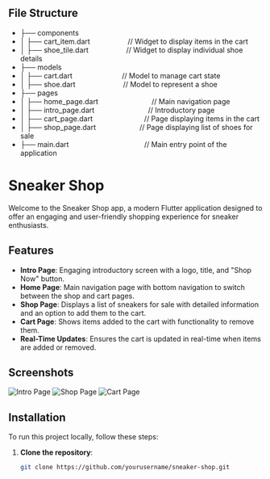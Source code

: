 ## File Structure
- ├── components
- │   ├── cart_item.dart&nbsp;&nbsp;&nbsp;&nbsp;&nbsp;&nbsp;&nbsp;&nbsp;&nbsp;&nbsp;&nbsp;&nbsp;&nbsp;&nbsp;&nbsp;&nbsp;&nbsp;&nbsp;&nbsp;// Widget to display items in the cart
- │   ├── shoe_tile.dart&nbsp;&nbsp;&nbsp;&nbsp;&nbsp;&nbsp;&nbsp;&nbsp;&nbsp;&nbsp;&nbsp;&nbsp;&nbsp;&nbsp;&nbsp;&nbsp;&nbsp;&nbsp;&nbsp;// Widget to display individual shoe details
- ├── models
- │   ├── cart.dart&nbsp;&nbsp;&nbsp;&nbsp;&nbsp;&nbsp;&nbsp;&nbsp;&nbsp;&nbsp;&nbsp;&nbsp;&nbsp;&nbsp;&nbsp;&nbsp;&nbsp;&nbsp;&nbsp;&nbsp;&nbsp;&nbsp;&nbsp;&nbsp;&nbsp;// Model to manage cart state
- │   ├── shoe.dart&nbsp;&nbsp;&nbsp;&nbsp;&nbsp;&nbsp;&nbsp;&nbsp;&nbsp;&nbsp;&nbsp;&nbsp;&nbsp;&nbsp;&nbsp;&nbsp;&nbsp;&nbsp;&nbsp;&nbsp;&nbsp;&nbsp;&nbsp;&nbsp;// Model to represent a shoe
- ├── pages
- │   ├── home_page.dart&nbsp;&nbsp;&nbsp;&nbsp;&nbsp;&nbsp;&nbsp;&nbsp;&nbsp;&nbsp;&nbsp;&nbsp;&nbsp;&nbsp;&nbsp;&nbsp;&nbsp;&nbsp;&nbsp;&nbsp;&nbsp;&nbsp;&nbsp;&nbsp;&nbsp;&nbsp;&nbsp;// Main navigation page
- │   ├── intro_page.dart&nbsp;&nbsp;&nbsp;&nbsp;&nbsp;&nbsp;&nbsp;&nbsp;&nbsp;&nbsp;&nbsp;&nbsp;&nbsp;&nbsp;&nbsp;&nbsp;&nbsp;&nbsp;&nbsp;&nbsp;&nbsp;&nbsp;&nbsp;&nbsp;&nbsp;&nbsp;&nbsp;// Introductory page
- │   ├── cart_page.dart&nbsp;&nbsp;&nbsp;&nbsp;&nbsp;&nbsp;&nbsp;&nbsp;&nbsp;&nbsp;&nbsp;&nbsp;&nbsp;&nbsp;&nbsp;&nbsp;&nbsp;&nbsp;&nbsp;&nbsp;&nbsp;&nbsp;&nbsp;&nbsp;&nbsp;&nbsp;// Page displaying items in the cart
- │   ├── shop_page.dart&nbsp;&nbsp;&nbsp;&nbsp;&nbsp;&nbsp;&nbsp;&nbsp;&nbsp;&nbsp;&nbsp;&nbsp;&nbsp;&nbsp;&nbsp;&nbsp;&nbsp;&nbsp;&nbsp;&nbsp;&nbsp;&nbsp;// Page displaying list of shoes for sale
- ├── main.dart&nbsp;&nbsp;&nbsp;&nbsp;&nbsp;&nbsp;&nbsp;&nbsp;&nbsp;&nbsp;&nbsp;&nbsp;&nbsp;&nbsp;&nbsp;&nbsp;&nbsp;&nbsp;&nbsp;&nbsp;&nbsp;&nbsp;&nbsp;&nbsp;&nbsp;&nbsp;&nbsp;&nbsp;&nbsp;&nbsp;&nbsp;&nbsp;&nbsp;&nbsp;&nbsp;&nbsp;&nbsp;&nbsp;// Main entry point of the application

# Sneaker Shop

Welcome to the Sneaker Shop app, a modern Flutter application designed to offer an engaging and user-friendly shopping experience for sneaker enthusiasts. 

## Features

- **Intro Page**: Engaging introductory screen with a logo, title, and "Shop Now" button.
- **Home Page**: Main navigation page with bottom navigation to switch between the shop and cart pages.
- **Shop Page**: Displays a list of sneakers for sale with detailed information and an option to add them to the cart.
- **Cart Page**: Shows items added to the cart with functionality to remove them.
- **Real-Time Updates**: Ensures the cart is updated in real-time when items are added or removed.

## Screenshots

![Intro Page](path/to/intro_page_screenshot.png)
![Shop Page](path/to/shop_page_screenshot.png)
![Cart Page](path/to/cart_page_screenshot.png)

## Installation

To run this project locally, follow these steps:

1. **Clone the repository**:
   ```sh
   git clone https://github.com/yourusername/sneaker-shop.git
